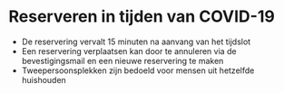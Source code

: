 # **Reserveren** in tijden van COVID-19

* De reservering vervalt 15 minuten na aanvang van het tijdslot
* Een reservering verplaatsen kan door te annuleren via de bevestigingsmail en een nieuwe
  reservering te maken
* Tweepersoonsplekken zijn bedoeld voor mensen uit hetzelfde huishouden
